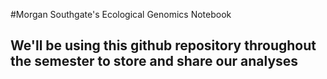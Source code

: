 #Morgan Southgate's Ecological Genomics Notebook

## We'll be using this github repository throughout the semester to store and share our analyses